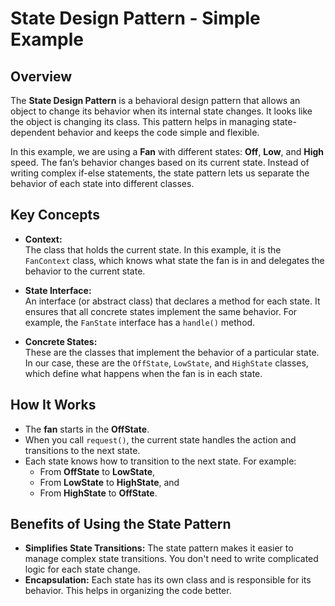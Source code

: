 # State Design Pattern - Simple Example

## Overview

The **State Design Pattern** is a behavioral design pattern that allows an object to change its behavior when its internal state changes. It looks like the object is changing its class. This pattern helps in managing state-dependent behavior and keeps the code simple and flexible.

In this example, we are using a **Fan** with different states: **Off**, **Low**, and **High** speed. The fan’s behavior changes based on its current state. Instead of writing complex if-else statements, the state pattern lets us separate the behavior of each state into different classes.

## Key Concepts

- **Context:**  
  The class that holds the current state. In this example, it is the `FanContext` class, which knows what state the fan is in and delegates the behavior to the current state.

- **State Interface:**  
  An interface (or abstract class) that declares a method for each state. It ensures that all concrete states implement the same behavior. For example, the `FanState` interface has a `handle()` method.

- **Concrete States:**  
  These are the classes that implement the behavior of a particular state. In our case, these are the `OffState`, `LowState`, and `HighState` classes, which define what happens when the fan is in each state.

## How It Works

- The **fan** starts in the **OffState**.
- When you call `request()`, the current state handles the action and transitions to the next state.
- Each state knows how to transition to the next state. For example:
  - From **OffState** to **LowState**,
  - From **LowState** to **HighState**, and
  - From **HighState** to **OffState**.

## Benefits of Using the State Pattern

- **Simplifies State Transitions:** The state pattern makes it easier to manage complex state transitions. You don't need to write complicated logic for each state change.
- **Encapsulation:** Each state has its own class and is responsible for its behavior. This helps in organizing the code better.